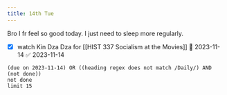 ```yaml
---
title: 14th Tue
---
```

Bro I fr feel so good today. I just need to sleep more regularly.
- [x] watch Kin Dza Dza for [[HIST 337 Socialism at the Movies]] 📅 2023-11-14 ✅ 2023-11-14
```tasks
(due on 2023-11-14) OR ((heading regex does not match /Daily/) AND (not done))
not done
limit 15
```